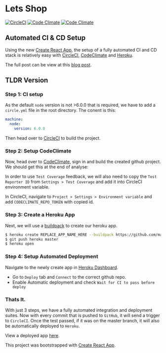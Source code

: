 # Lets Shop
[![CircleCI](https://circleci.com/gh/sateesh2020/letshop.svg?style=svg)](https://circleci.com/gh/sateesh2020/letshop)
[![Code Climate](https://codeclimate.com/github/sateesh2020/letshop/badges/gpa.svg)](https://codeclimate.com/github/sateesh2020/letshop)
[![Code Climate](https://codeclimate.com/github/sateesh2020/letshop/badges/coverage.svg)](https://codeclimate.com/github/sateesh2020/letshop/coverage)


## Automated CI & CD Setup
Using the new [Create React App](https://github.com/facebookincubator/create-react-app), the setup of a fully automated CI and CD stack is relatively easy with [CircleCI](https://circleci.com), [CodeClimate](https://codeclimate.com) and [Heroku](https://heroku.com).

The full post can be view at this [blog post](https://www.botzeta.com/post/12/).

## TLDR Version

### Step 1: CI setup
As the default `node` version is not >6.0.0 that is required, we have to add a `circle.yml` file in the root directory. The conent is this:

```yml
machine:
  node:
    version: 6.0.0
```

Then head over to [CircleCI](https://circleci.com) to build the project.

### Step 2: Setup CodeClimate
Now, head over to [CodeClimate](https://codeclimate.com), sign in and build the created github project. We should get this at the end of analyse:

In order to use `Test Coverage` feedback, we will also need to copy the `Test Reporter ID` from `Settings > Test Coverage` and add it into CircleCI environment variable.

In CircleCI, navigate to `Project > Settings > Environment variable` and add `CODECLIMATE_REPO_TOKEN` with copied id.

### Step 3: Create a Heroku App
Next, we will use a [buildpack](https://github.com/mars/create-react-app-buildpack) to create our heroku app.

```bash
$ heroku create REPLACE_APP_NAME_HERE --buildpack https://github.com/mars/create-react-app-buildpack.git
$ git push heroku master
$ heroku open
```

### Step 4: Setup Automated Deployment
Navigate to the newly create app in [Heroku Dashboard](https://heroku.com).

- Go to `Deploy` tab and `Connect` to the correct github repo.
- Enable Automatic deployment and check `Wait for CI to pass before deploy`

### Thats It.
With just 3 steps, we have a fully automated integration and deployment suites. Now with every commit that is pushed to `GitHub`, it will send a trigger to `CircleCI`. Once the test passed, if it was on the master branch, it will also be automatically deployed to `Heroku`.


View a deployed app [here](https://awesome-cicd-react.herokuapp.com).

This project was bootstrapped with [Create React App](https://github.com/facebookincubator/create-react-app).

